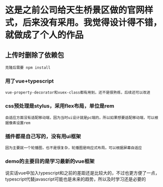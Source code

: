 # 这是之前公司给天生桥景区做的官网样式，后来没有采用。我觉得设计得不错，就做成了个人的作品

## 上传时删除了依赖包
```
克隆后需要 npm install
```

### 用了vue+typescript
```
vue-property-decorator和vuex-class都有用到，还不是很熟练，后续还可以改进
```

### css预处理是stylus，采用flex布局，单位是rem
```
自适应方面没有适配移动端，因为当时ui设计就是pc端的，所以如果想要适配移动端，可以根据像素设置rem
```

### 插件都是自己写的，没有用ui框架
```
因为主要就一个轮播图，也不是很复杂，轮播图是响应式布局，可以根据屏幕自适应
```

### demo的主要目的是学习最新的vue框架
说实话vue中加入typescript和之前的差距还是比较大的，不过也更方便了一点，typescript代替javascript可能也是未来的趋势，所以及时学习还是必要的
